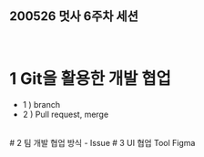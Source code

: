 ## 200526 멋사 6주차 세션
<br/>

# 1 Git을 활용한 개발 협업
- 1 ) branch
- 2 ) Pull request, merge
<br/>
# 2 팀 개발 협업 방식
- Issue
# 3 UI 협업 Tool Figma
